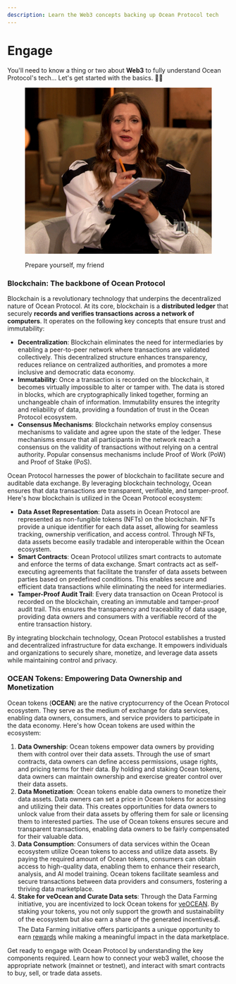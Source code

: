 ```yaml
---
description: Learn the Web3 concepts backing up Ocean Protocol tech
---
```


# Engage

You'll need to know a thing or two about **Web3** to fully understand Ocean Protocol's tech... Let's get started with the basics. 🧑‍🏫

<figure><img src="../.gitbook/assets/gif/drew-barrymore-notes.gif" alt=""><figcaption><p>Prepare yourself, my friend</p></figcaption></figure>

### Blockchain: The backbone of Ocean Protocol

Blockchain is a revolutionary technology that underpins the decentralized nature of Ocean Protocol. At its core, blockchain is a **distributed ledger** that securely **records and verifies transactions across a network of computers**. It operates on the following key concepts that ensure trust and immutability:

* **Decentralization**: Blockchain eliminates the need for intermediaries by enabling a peer-to-peer network where transactions are validated collectively. This decentralized structure enhances transparency, reduces reliance on centralized authorities, and promotes a more inclusive and democratic data economy.
* **Immutability**: Once a transaction is recorded on the blockchain, it becomes virtually impossible to alter or tamper with. The data is stored in blocks, which are cryptographically linked together, forming an unchangeable chain of information. Immutability ensures the integrity and reliability of data, providing a foundation of trust in the Ocean Protocol ecosystem.
* **Consensus Mechanisms**: Blockchain networks employ consensus mechanisms to validate and agree upon the state of the ledger. These mechanisms ensure that all participants in the network reach a consensus on the validity of transactions without relying on a central authority. Popular consensus mechanisms include Proof of Work (PoW) and Proof of Stake (PoS).

Ocean Protocol harnesses the power of blockchain to facilitate secure and auditable data exchange. By leveraging blockchain technology, Ocean ensures that data transactions are transparent, verifiable, and tamper-proof. Here's how blockchain is utilized in the Ocean Protocol ecosystem:

* **Data Asset Representation**: Data assets in Ocean Protocol are represented as non-fungible tokens (NFTs) on the blockchain. NFTs provide a unique identifier for each data asset, allowing for seamless tracking, ownership verification, and access control. Through NFTs, data assets become easily tradable and interoperable within the Ocean ecosystem.
* **Smart Contracts**: Ocean Protocol utilizes smart contracts to automate and enforce the terms of data exchange. Smart contracts act as self-executing agreements that facilitate the transfer of data assets between parties based on predefined conditions. This enables secure and efficient data transactions while eliminating the need for intermediaries.
* **Tamper-Proof Audit Trail**: Every data transaction on Ocean Protocol is recorded on the blockchain, creating an immutable and tamper-proof audit trail. This ensures the transparency and traceability of data usage, providing data owners and consumers with a verifiable record of the entire transaction history.

By integrating blockchain technology, Ocean Protocol establishes a trusted and decentralized infrastructure for data exchange. It empowers individuals and organizations to securely share, monetize, and leverage data assets while maintaining control and privacy.

### **OCEAN Tokens: Empowering Data Ownership and Monetization**

Ocean tokens (**OCEAN**) are the native cryptocurrency of the Ocean Protocol ecosystem. They serve as the medium of exchange for data services, enabling data owners, consumers, and service providers to participate in the data economy. Here's how Ocean tokens are used within the ecosystem:

1. **Data Ownership**: Ocean tokens empower data owners by providing them with control over their data assets. Through the use of smart contracts, data owners can define access permissions, usage rights, and pricing terms for their data. By holding and staking Ocean tokens, data owners can maintain ownership and exercise greater control over their data assets.
2. **Data Monetization**: Ocean tokens enable data owners to monetize their data assets. Data owners can set a price in Ocean tokens for accessing and utilizing their data. This creates opportunities for data owners to unlock value from their data assets by offering them for sale or licensing them to interested parties. The use of Ocean tokens ensures secure and transparent transactions, enabling data owners to be fairly compensated for their valuable data.
3. **Data Consumption**: Consumers of data services within the Ocean ecosystem utilize Ocean tokens to access and utilize data assets. By paying the required amount of Ocean tokens, consumers can obtain access to high-quality data, enabling them to enhance their research, analysis, and AI model training. Ocean tokens facilitate seamless and secure transactions between data providers and consumers, fostering a thriving data marketplace.
4. **Stake for veOcean and Curate Data sets**: Through the Data Farming initiative, you are incentivized to lock Ocean tokens for [veOCEAN](../rewards/veocean.md). By staking your tokens, you not only support the growth and sustainability of the ecosystem but also earn a share of the generated incentives💰. The Data Farming initiative offers participants a unique opportunity to earn [rewards](../rewards/) while making a meaningful impact in the data marketplace.&#x20;

Get ready to engage with Ocean Protocol by understanding the key components required. Learn how to connect your web3 wallet, choose the appropriate network (mainnet or testnet), and interact with smart contracts to buy, sell, or trade data assets.
